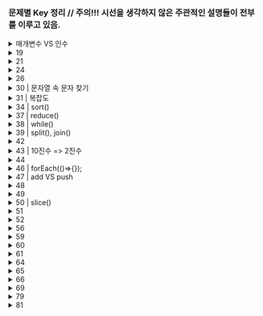 ### 문제별 Key 정리 // 주의!!! 시선을 생각하지 않은 주관적인 설명들이 전부를 이루고 있음.

<!-- <details>
	<summary>79</summary>
<br>

</details>
 -->

<details>
	<summary>매개변수 VS 인수</summary>
<br>

    매개변수(parameter)와 인수(arguments)를 정리하자면
    매개변수는 함수에 입력으로 전달된 값을 받는 변수임.
    인수는 함수를 호출할 때 전달하는 입려값을 말함.

<br>

    예를 들면
    defadd(a, b) -> a,b는 매개변수
    return a + b

    print(add(3 ,4 )) -> 3, 4는 인수

</details>
<details>
	<summary>19</summary>
<br>

    Math.pow() // 제곱 method

</details>

<details>
	<summary>21</summary>
<br>

    SET // 중복되지 않은 Data를 저장하는 Data구조. (중복 허용 x)

</details>

<details>
	<summary>24</summary>
<br>

- toUppercase // 소문자 -> 대문자
- toLowercase // 대문자 -> 소문자

</details>

<details>
	<summary>26</summary>
<br>

    key : value

    console.log(planets[Name])  =x console.log(planets.name)

</details>

<details>
	<summary>30 | 문자열 속 문자 찾기</summary>
<br>

    .indexof('apple')

</details>

<details>
	<summary>31 | 복잡도</summary>
<br>

    O(1) 용량과 길이 여부 상관x 복잡도가 일정

</details>

 <details>
	<summary>34 | sort()</summary>
	
	sort() // 매개변수가 아무것도 없다면 문자열의 순서대로 정리해줌(숫자열 x) 즉, 문자열을 정리해주는 메소드
    but! "156 172 ~~~ 136"을 넣음녀 문자열을 정리해 주는데, 
    "156 172 136 95" 이러면 앞자리가 9인 숫자이므로 정렬을 하지 않는다.
    따라서 sort() 매개변수 안에 함수를 넣어줌
---
    join()이란 메소드는 배열의 있는 워소들을 하나로 묶어 문자열로 반화해줌 
    만약 join(" ")는 공백에 저장해 줌.
    
<br>

</details>

<details>
	<summary>37 | reduce()</summary>
<br>
    
    원법이 1표, 혜원이 4표를 담아줄 객체가 필요.
    {원법:1, 혜원: 5}
</details>

<details>
	<summary>38 | while()</summary>
<br>
   
   * 숫자를 오름차순으로 정리하고 싶다???(오른쪽 끝에 가장 큰 수 위치) => map()을 돌려 큰 숫자 거르기(중복허용)

    * while()

</details>

<details>
	<summary>39 | split(), join()</summary>
<br>
   
   내용 첨부해야 함.
</details>

<details>
	<summary>42</summary>
<br>

    new Date() // Date(Date 객체 생성)객체는 현재 시간과 차이가 있고 moment를 쓰면 보상 가능 하다.

    Date객체는 getDay라는 method존재 (그날의 요일정보를 숫자로 변환 ex: tue => 2)

</details>

<details>
	<summary>43 | 10진수 => 2진수</summary>
<br>
    
</details>

<details>
	<summary>44</summary>
<br>

    push() // 배열의 어떤값을 저장하는 메소드

<br>

    Math.floor() // 주어진 숫자와 같거나 작은 정수 중 큰것을 반환
    ex) console.log(Math.floor(5.95)) // 5가 반환

</details>

<details>
	<summary>46 | forEach(()=>{});</summary>
<br>

    배열을 넣고 순환해서 합을 반환

</details>

<details>
	<summary>47 | add VS push</summary>
<br>

    result.add(); // size, 객체수
    배열을 저장한느 push();

</details>

<details>
	<summary>48</summary>
<br>

    문자열("")탐색O 변경X -> 새로운 배열을 만들고
    "a", "b" ... -> 배열의 원소열을 문자열로 반화하는 법

</details>

<details>
	<summary>49</summary>
<br>

    배열을 sort()로 정리 후, 최대값을 찾는다.
    map()메소드는 매개변수로 들어가 있는 함수를 배열의 원소들의 적용.
    그 값을 최종적으로 새로운 배열로 반환함.

</details>

<details>
	<summary>50 | slice()</summary>
<br>

    slice() // 시작과 끝의 번호(length)를 지정해주면 새로운 객체로 변환
    원본배열이 바뀌지 X (기존 arr를 변경x 정렬된 사본을 만들기 위함)

    ex) const animals = ["개", "강아지", "코끼리", "호랑이"]

        animals.slice(2) // 2번부터 시작해서 끝까지 자르고, 자린 배열을 반환 => Array["코끼리", "호랑이"]

</details>

<details>
	<summary>51</summary>
<br>
    shift() // 배열에서 첫번째 요소 제거 후 나머지 반환

    const Arr = [1, 2, 3];
    const result = Arr.shift([Arr[0]]);
    => Arr = [2 , 3];

</details>

<details>
    <summary>52</summary>
<br>
	
    quick sort() // 기준값을 세우는게 핵심
    Object.concat() // 배열을 서로 붙여줌
</details>

<details>
	<summary>
		56
	</summary>
	<br>
	
    Object란 => {key : value } //{rusia : 17098242} 
    Array란 => 0: russia 1: 17098242
	
---
	
* Object.entries()???
entries를 사용하면 객체가 가지고 있는 모든 프로퍼티를 키와 값 쌍을 배열 형태로 반환해 줌.
예를들어
test = {
a: 1
b: 2
c: 3
};
먼저 test변수가 a,b,c,의 프로퍼티로 이루어져 있는데 Object.entries(test)메소드를 써보면 결과는 이렇다

[Array(2), Array(2), Array(2)]

0: (2)[a,1]
1: (2)[b,2]
2: (2)[a,3]

---

- Math.max.apply(null, numbers)
  fn.apply(thisArg, [args Array])
  this인자를 첫번째로 인자로 받고, 두번째 인자로 배열을 받음. 예를 들면
  var arr = [1,2,3,4,5,6];에서
  Math.mxx(arr);는 에러가 난다.
  왜냐면 전역변수?에 배열을 넣어 Math.max함수를 적용하면 오류가 남.
  Math.max.apply(null, arr); => 6을 반환 받는다

<br>

</details>

<details>
	<summary>59</summary>
<br>
	
    padstart(n, '=') // n은 처음길이 =은 문자열
</details>

<details>
	<summary>60</summary>
<br>
	
    for in index // 1,2,3,4
    for of 각각의 요소 // 이름1, 이름2, 이름3

</details>

<details>
	<summary>61</summary>
<br>
	
    Object.match(/a/g) // a를 글로벌하게 찾자라는 뜻임 
</details>

<details>
	<summary>64</summary>
<br>
    n % 7 == 0 // 7나누자
    n / 7      // 7로 나눈 나머지
</details>

<details>
	<summary>65</summary>
<br>
	map(e, i) // e는 각각의 인자 값ex) a, b, c / i는 index 값 ex) 0, 1, 2
    map ((e, i) => [e, i]) // [e, i]는 리턴 값
index배열에서 index는 배열 시작으로부터 몇번째 위치???
map과 for each는 하는일이 같은데, for each는 return 값이 undefined로 나옴.
따라서 return값에 배열을 만들어 줘야 함.
    incluse는 포험의 유무를 true, false로 반환함.

</details>

<details>
	<summary>66</summary>
<br>
	for(i=0, i<버스시간.length, i++){}
    =>

    for (i in 버스시간){
    console.log(버스시간[i])
    }

</details>

<details>
	<summary>69</summary>
<br>
	
* includes() VS Filter()

    includes는 요소를 true, false 반환
    Filter는 요소를 찾을 조건을 줄 수 있음

- slice() VS splice()

  slice(start, end) // 처음과 끝에 해당하는 인덱스 값 추출!
  splice(start, end, 추가1,추가2,추가3) // start: 배열의 변경을 시작할 index, end: 배열에서 제거할 요소의 수, 추가1: 배열의 추가요소

</details>

<details>
	<summary>79</summary>
<br>
	
    unshift(test.pop()); 
    pop메소드로 제거된 요소들을 맨 앞으로 밀어줌
</details>

<details>
	<summary>81</summary>
<br>
    
	replace('i', 'p'); // i를 p로 바꿔주자
</details>
<br>
